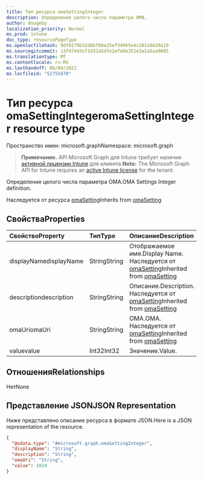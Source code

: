 ```yaml
---
title: Тип ресурса omaSettingInteger
description: Определение целого числа параметра OMA.
author: dougeby
localization_priority: Normal
ms.prod: intune
doc_type: resourcePageType
ms.openlocfilehash: 9df0179b32d6bf60a25ef349b5e4c201a9420a10
ms.sourcegitcommit: 13f474d3e71d32a5dfe2efebb351e3a1a5aa9685
ms.translationtype: MT
ms.contentlocale: ru-RU
ms.lasthandoff: 06/04/2021
ms.locfileid: "52755870"
---
```

# <a name="omasettinginteger-resource-type"></a><span data-ttu-id="c10ae-103">Тип ресурса omaSettingInteger</span><span class="sxs-lookup"><span data-stu-id="c10ae-103">omaSettingInteger resource type</span></span>

<span data-ttu-id="c10ae-104">Пространство имен: microsoft.graph</span><span class="sxs-lookup"><span data-stu-id="c10ae-104">Namespace: microsoft.graph</span></span>

> <span data-ttu-id="c10ae-105">**Примечание.** API Microsoft Graph для Intune требует наличия [активной лицензии Intune](https://go.microsoft.com/fwlink/?linkid=839381) для клиента.</span><span class="sxs-lookup"><span data-stu-id="c10ae-105">**Note:** The Microsoft Graph API for Intune requires an [active Intune license](https://go.microsoft.com/fwlink/?linkid=839381) for the tenant.</span></span>

<span data-ttu-id="c10ae-106">Определение целого числа параметра OMA.</span><span class="sxs-lookup"><span data-stu-id="c10ae-106">OMA Settings Integer definition.</span></span>


<span data-ttu-id="c10ae-107">Наследуется от ресурса [omaSetting](../resources/intune-deviceconfig-omasetting.md)</span><span class="sxs-lookup"><span data-stu-id="c10ae-107">Inherits from [omaSetting](../resources/intune-deviceconfig-omasetting.md)</span></span>

## <a name="properties"></a><span data-ttu-id="c10ae-108">Свойства</span><span class="sxs-lookup"><span data-stu-id="c10ae-108">Properties</span></span>
|<span data-ttu-id="c10ae-109">Свойство</span><span class="sxs-lookup"><span data-stu-id="c10ae-109">Property</span></span>|<span data-ttu-id="c10ae-110">Тип</span><span class="sxs-lookup"><span data-stu-id="c10ae-110">Type</span></span>|<span data-ttu-id="c10ae-111">Описание</span><span class="sxs-lookup"><span data-stu-id="c10ae-111">Description</span></span>|
|:---|:---|:---|
|<span data-ttu-id="c10ae-112">displayName</span><span class="sxs-lookup"><span data-stu-id="c10ae-112">displayName</span></span>|<span data-ttu-id="c10ae-113">String</span><span class="sxs-lookup"><span data-stu-id="c10ae-113">String</span></span>|<span data-ttu-id="c10ae-114">Отображаемое имя.</span><span class="sxs-lookup"><span data-stu-id="c10ae-114">Display Name.</span></span> <span data-ttu-id="c10ae-115">Наследуется от [omaSetting](../resources/intune-deviceconfig-omasetting.md)</span><span class="sxs-lookup"><span data-stu-id="c10ae-115">Inherited from [omaSetting](../resources/intune-deviceconfig-omasetting.md)</span></span>|
|<span data-ttu-id="c10ae-116">description</span><span class="sxs-lookup"><span data-stu-id="c10ae-116">description</span></span>|<span data-ttu-id="c10ae-117">String</span><span class="sxs-lookup"><span data-stu-id="c10ae-117">String</span></span>|<span data-ttu-id="c10ae-118">Описание.</span><span class="sxs-lookup"><span data-stu-id="c10ae-118">Description.</span></span> <span data-ttu-id="c10ae-119">Наследуется от [omaSetting](../resources/intune-deviceconfig-omasetting.md)</span><span class="sxs-lookup"><span data-stu-id="c10ae-119">Inherited from [omaSetting](../resources/intune-deviceconfig-omasetting.md)</span></span>|
|<span data-ttu-id="c10ae-120">omaUri</span><span class="sxs-lookup"><span data-stu-id="c10ae-120">omaUri</span></span>|<span data-ttu-id="c10ae-121">String</span><span class="sxs-lookup"><span data-stu-id="c10ae-121">String</span></span>|<span data-ttu-id="c10ae-122">OMA.</span><span class="sxs-lookup"><span data-stu-id="c10ae-122">OMA.</span></span> <span data-ttu-id="c10ae-123">Наследуется от [omaSetting](../resources/intune-deviceconfig-omasetting.md)</span><span class="sxs-lookup"><span data-stu-id="c10ae-123">Inherited from [omaSetting](../resources/intune-deviceconfig-omasetting.md)</span></span>|
|<span data-ttu-id="c10ae-124">value</span><span class="sxs-lookup"><span data-stu-id="c10ae-124">value</span></span>|<span data-ttu-id="c10ae-125">Int32</span><span class="sxs-lookup"><span data-stu-id="c10ae-125">Int32</span></span>|<span data-ttu-id="c10ae-126">Значение.</span><span class="sxs-lookup"><span data-stu-id="c10ae-126">Value.</span></span>|

## <a name="relationships"></a><span data-ttu-id="c10ae-127">Отношения</span><span class="sxs-lookup"><span data-stu-id="c10ae-127">Relationships</span></span>
<span data-ttu-id="c10ae-128">Нет</span><span class="sxs-lookup"><span data-stu-id="c10ae-128">None</span></span>

## <a name="json-representation"></a><span data-ttu-id="c10ae-129">Представление JSON</span><span class="sxs-lookup"><span data-stu-id="c10ae-129">JSON Representation</span></span>
<span data-ttu-id="c10ae-130">Ниже представлено описание ресурса в формате JSON.</span><span class="sxs-lookup"><span data-stu-id="c10ae-130">Here is a JSON representation of the resource.</span></span>
<!-- {
  "blockType": "resource",
  "@odata.type": "microsoft.graph.omaSettingInteger"
}
-->
``` json
{
  "@odata.type": "#microsoft.graph.omaSettingInteger",
  "displayName": "String",
  "description": "String",
  "omaUri": "String",
  "value": 1024
}
```





